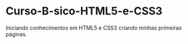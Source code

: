 # Curso-B-sico-HTML5-e-CSS3
Iniciando conhecimentos em HTML5 e CSS3 criando minhas primeiras páginas.
